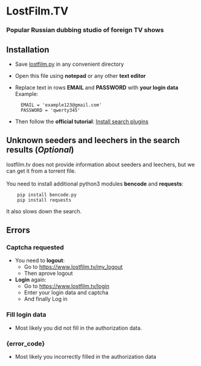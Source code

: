 # LostFilm.TV
### Popular Russian dubbing studio of foreign TV shows

Installation
---------------
* Save [lostfilm.py](https://raw.githubusercontent.com/bugsbringer/qbit-plugins/master/lostfilm.py) in any convenient directory
* Open this file using **notepad** or any other **text editor**
* Replace text in rows **EMAIL** and **PASSWORD** with **your login data**</br>
Example:</br>

        EMAIL = 'example123@gmail.com'
        PASSWORD = 'qwerty345'

* Then follow the **official tutorial**: [Install search plugins](https://github.com/qbittorrent/search-plugins/wiki/Install-search-plugins)

Unknown **seeders** and **leechers** in the search results (*Optional*)
-------------------------------------------
lostfilm.tv does not provide information about seeders and leechers, but we can get it from a torrent file.</br></br>
You need to install additional python3 modules **bencode** and **requests**:

        pip install bencode.py
        pip install requests

It also slows down the search.

Errors
---------
### Captcha requested
* You need to **logout**:
    * Go to https://www.lostfilm.tv/my_logout
    * Then aprove logout
* **Login** again:
    * Go to https://www.lostfilm.tv/login
    * Enter your login data and captcha
    * And finally Log in 

### Fill login data
* Most likely you did not fill in the authorization data.

### {error_code}
* Most likely you incorrectly filled in the authorization data
